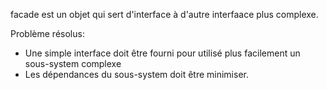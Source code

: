facade est un objet qui sert d'interface à d'autre interfaace plus complexe.

Problème résolus:

- Une simple interface doit être fourni pour utilisé plus facilement un sous-system complexe
- Les dépendances du sous-system doit être minimiser. 